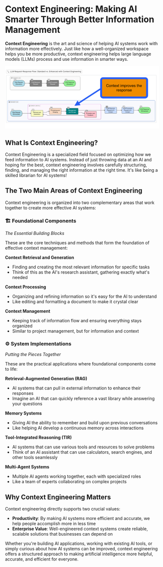 # Context Engineering: Making AI Smarter Through Better Information Management

 **Context Engineering** is the art and science of helping AI systems work with information more effectively. Just like how a well-organized workspace helps you be more productive, context engineering helps large language models (LLMs) process and use information in smarter ways.

![context](ctxt.jpeg)
## What Is Context Engineering?

Context Engineering is a specialized field focused on optimizing how we feed information to AI systems. Instead of just throwing data at an AI and hoping for the best, context engineering involves carefully structuring, finding, and managing the right information at the right time. It's like being a skilled librarian for AI systems!

## The Two Main Areas of Context Engineering

Context engineering is organized into two complementary areas that work together to create more effective AI systems:

### 🏗️ Foundational Components
*The Essential Building Blocks*

These are the core techniques and methods that form the foundation of effective context management:

**Context Retrieval and Generation**
- Finding and creating the most relevant information for specific tasks
- Think of this as the AI's research assistant, gathering exactly what's needed

**Context Processing** 
- Organizing and refining information so it's easy for the AI to understand
- Like editing and formatting a document to make it crystal clear

**Context Management**
- Keeping track of information flow and ensuring everything stays organized
- Similar to project management, but for information and context

### ⚙️ System Implementations
*Putting the Pieces Together*

These are the practical applications where foundational components come to life:

**Retrieval-Augmented Generation (RAG)**
- AI systems that can pull in external information to enhance their responses
- Imagine an AI that can quickly reference a vast library while answering your questions

**Memory Systems**
- Giving AI the ability to remember and build upon previous conversations
- Like helping AI develop a continuous memory across interactions

**Tool-Integrated Reasoning (TIR)**
- AI systems that can use various tools and resources to solve problems
- Think of an AI assistant that can use calculators, search engines, and other tools seamlessly

**Multi-Agent Systems**
- Multiple AI agents working together, each with specialized roles
- Like a team of experts collaborating on complex projects

## Why Context Engineering Matters

Context engineering directly supports two crucial values:

- **Productivity**: By making AI systems more efficient and accurate, we help people accomplish more in less time
- **Enterprise Value**: Well-engineered context systems create reliable, scalable solutions that businesses can depend on

Whether you're building AI applications, working with existing AI tools, or simply curious about how AI systems can be improved, context engineering offers a structured approach to making artificial intelligence more helpful, accurate, and efficient for everyone.
